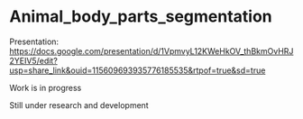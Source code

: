 # Animal_body_parts_segmentation

Presentation: https://docs.google.com/presentation/d/1VpmvyL12KWeHkOV_thBkmOvHRJ2YEIV5/edit?usp=share_link&ouid=115609693935776185535&rtpof=true&sd=true

Work is in progress

Still under research and development 
